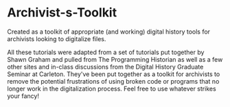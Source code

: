 # Archivist-s-Toolkit
Created as a toolkit of appropriate (and working) digital history tools for archivists looking to digitalize files. 

All these tutorials were adapted from a set of tutorials put together by Shawn Graham and pulled from The Programming Historian as well as a few other sites and in-class discussions from the Digital History Graduate Seminar at Carleton. 
They've been put together as a toolkit for archivists to remove the potential frustrations of using broken code or programs that no longer work in the digitalization process.
Feel free to use whatever strikes your fancy!
